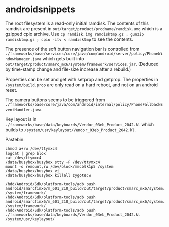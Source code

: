 # androidsnippets

The root filesystem is a read-only initial ramdisk.  The contents of this ramdisk are present in `out/target/product/prodname/ramdisk.umg` which is a gzipped cpio archive.  Use `cp ramdisk.img ramdisktmp.gz ; gunzip ramdisktmp.gz ; cpio -itv < ramdisktmp` to see the contents.

The presence of the soft button navigation bar is controlled from `./frameworks/base/services/core/java/com/android/server/policy/PhoneWindowManager.java` which gets built into `out/target/product/smarc_mx6/system/framework/services.jar`.  (Deduced by time-stamp change and file-size increase after a rebuild.)

Properties can be set and get with setprop and getprop.  The properties in `/system/build.prop` are only read on a hard reboot, and not on an android reset.

The camera buttons seems to be triggered from `./frameworks/base/core/java/com/android/internal/policy/PhoneFallbackEventHandler.java`.

Key layout is in `./frameworks/base/data/keyboards/Vendor_03eb_Product_2042.kl` which builds to `/system/usr/keylayout/Vendor_03eb_Product_2042.kl`.

Pastebin:
```
chmod a+rw /dev/ttymxc4
logcat | grep blox
cat /dev/ttymxc4
/data/busybox/busybox stty -F /dev/ttymxc4
mount -o remount,rw /dev/block/mmcblk1p5 /system
/data/busybox/busybox vi
/data/busybox/busybox killall zygote:w

/hdd/Android/Sdk/platform-tools/adb push android/smarcfimx6/m_601_210_build/out/target/product/smarc_mx6/system/framework/framework.jar /system/framework/
/hdd/Android/Sdk/platform-tools/adb push android/smarcfimx6/m_601_210_build/out/target/product/smarc_mx6/system/framework/services.jar /system/framework/
/hdd/Android/Sdk/platform-tools/adb push ./frameworks/base/data/keyboards/Vendor_03eb_Product_2042.kl /system/usr/keylayout/
```
